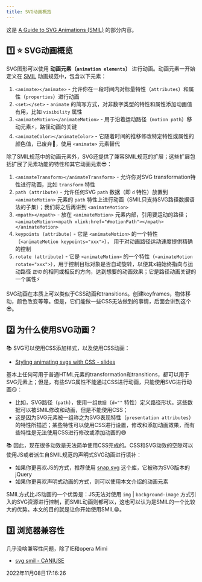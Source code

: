 ```yaml
---
title: SVG动画概览
---
```


这是 [A Guide to SVG Animations (SMIL)](https://css-tricks.com/guide-svg-animations-smil/#aa-overview) 的部分内容。

## 1️⃣ ⭐ SVG动画概览



SVG图形可以使用 **动画元素（`animation elements`）** 进行动画。动画元素一开始定义在 [SMIL](http://www.w3.org/TR/2001/REC-smil-animation-20010904/) 动画规范中，包含以下元素：

1. `<animate></animate>` - 允许你在一段时间内对标量特性（`attributes`）和属性（`properties`）进行动画
2. `<set></set>` - `animate` 的简写方式，对非数字类型的特性和属性添加动画值有用，比如 `visibility` 属性
3. `<animateMotion></animateMotion>` - 用于沿着运动路径（`motion path`）移动元素⚡，路径动画的关键
4. `<animateColor></animateColor>` - 它随着时间的推移修改特定特性或属性的颜色值，已废弃🚨，使用 `<animate>` 元素替代



除了SMIL规范中的动画元素外，SVG还提供了兼容SMIL规范的扩展；这些扩展包括扩展了元素功能的特性和其它动画元素😎：

1. `<animateTransform></animateTransform>` - 允许你对SVG transformation特性进行动画，比如 `transform` 特性
2. `path (attribute)` - 允许任何SVG `path` 数据（即 `d` 特性）放置到 `<animateMotion>` 元素的 `path` 特性上进行动画（SMIL只支持SVG路径数据语法的子集）；我们将之后再讲到 `<animateMotion>`
3. `<mpath></mpath>` - 放在 `<animateMotion>` 元素内部，引用要运动的路径；`<animateMotion><mpath xlink:href="#motionPath"></mpath></animateMotion>`
4. `keypoints (attribute)` - 它是 `<animateMotion>` 的一个特性（`<animateMotion keypoints="xxx">`）， 用于对动画路径运动速度提供精确的控制
5. `rotate (attribute)` -  它是 `<animateMotion>` 的一个特性（`<animateMotion rotate="xxx">`），用于控制目标对象是否自动旋转，以便其x轴始终指向与运动路径 `正切` 的相同或相反的方向，达到想要的动画效果；它是路径动画关键的一个属性⚡



SVG动画在本质上可以类似于CSS动画和transitions。创建keyframes，物体移动，颜色改变等等。但是，它们能做一些CSS无法做到的事情，后面会讲到这个😎。







## 2️⃣ 为什么使用SVG动画？

📚 SVG可以使用CSS添加样式，以及使用CSS动画：

- [Styling animating svgs with CSS - slides](http://slides.com/sarasoueidan/styling-animating-svgs-with-css--2#/)

基本上任何可用于普通HTML元素的transformation和transitions，都可以用于SVG元素上；但是，有些SVG属性不能通过CSS进行动画，只能使用SVG进行动画😏：

- 比如，SVG路径（`path`），使用一组`数据`（`d=""` 特性）定义路径形状。这些数据可以被SMIL修改和动画，但是不能使用CSS；
- 这是因为SVG元素被一组称之为SVG表现特性（`presentation attributes`） 的特性所描述；某些特性可以使用CSS进行设置，修改和添加动画效果，而有些特性是无法使用CSS进行修改或添加动画的😅



📚 因此，现在很多动效是无法简单使用CSS完成的。CSS和SVG动效的空隙可以使用JS或者派生自SMIL规范的声明式SVG动画进行填补：

- 如果你更喜欢JS的方式，推荐使用 [snap.svg](http://snapsvg.io/) 这个库，它被称为SVG版本的jQuery
- 如果你更喜欢声明式动画的方式，则可以使用本文介绍的动画元素

SMIL方式比JS动画的一个优势是：JS无法对使用 `img` | `background-image` 方式引入的SVG资源进行控制，而SMIL动画则都可以，这也可以认为是SMIL的一个比较大的优势。本文的目的就是让你开始使用SMIL😁。



## 3️⃣ 浏览器兼容性

几乎没啥兼容性问题，除了IE和opera Mimi

- [svg smil - CANIUSE](https://caniuse.com/svg-smil)



2022年11月08日17:16:26

